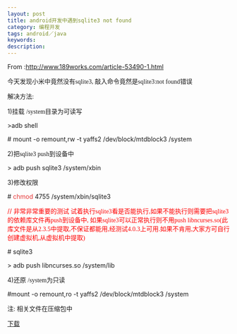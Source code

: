 ```yaml
---
layout: post
title: android开发中遇到sqlite3 not found
category: 编程开发
tags: android／java
keywords: 
description: 
---
```


From :<http://www.189works.com/article-53490-1.html>

今天发现小米中竟然没有<span
style="padding-right:0px;padding-left:0px;font-size:14px;padding-bottom:0px;margin:0px;padding-top:0px;font-family:'Times New Roman';word-wrap:break-word;">sqlite3, </span><span
style="padding-right:0px;padding-left:0px;font-size:14px;padding-bottom:0px;margin:0px;padding-top:0px;font-family:宋体;word-wrap:break-word;">敲入命令竟然是</span><span
style="padding-right:0px;padding-left:0px;font-size:14px;padding-bottom:0px;margin:0px;padding-top:0px;font-family:'Times New Roman';word-wrap:break-word;">sqlite3:not found</span><span
style="padding-right:0px;padding-left:0px;font-size:14px;padding-bottom:0px;margin:0px;padding-top:0px;font-family:宋体;word-wrap:break-word;">错误</span>

解决方法<span
style="padding-right:0px;padding-left:0px;font-size:14px;padding-bottom:0px;margin:0px;padding-top:0px;font-family:'Times New Roman';word-wrap:break-word;">:</span>

1)挂载 <span
style="padding-right:0px;padding-left:0px;font-size:14px;padding-bottom:0px;margin:0px;padding-top:0px;font-family:'Times New Roman';word-wrap:break-word;">/system</span><span
style="padding-right:0px;padding-left:0px;font-size:14px;padding-bottom:0px;margin:0px;padding-top:0px;font-family:宋体;word-wrap:break-word;">目录为可读写</span>

\>adb shell

\# mount -o remount,rw -t yaffs2 /dev/block/mtdblock3 /system

2)把<span
style="padding-right:0px;padding-left:0px;font-size:14px;padding-bottom:0px;margin:0px;padding-top:0px;font-family:'Times New Roman';word-wrap:break-word;">sqlite3 push</span><span
style="padding-right:0px;padding-left:0px;font-size:14px;padding-bottom:0px;margin:0px;padding-top:0px;font-family:宋体;word-wrap:break-word;">到设备中</span>

\> adb push sqlite3 /system/xbin

3)修改权限

\# <span style="color:#e53333;">ch</span><span
style="color:#e53333;">m</span><span
style="color:#e53333;">o</span><span
style="color:#e53333;">d </span>4755 /system/xbin/sqlite3

<span
style="padding-right:0px;padding-left:0px;font-size:14px;padding-bottom:0px;margin:0px;color:#ff0000;padding-top:0px;word-wrap:break-word;">// <span
style="padding-right:0px;padding-left:0px;font-size:14px;padding-bottom:0px;margin:0px;padding-top:0px;font-family:宋体;word-wrap:break-word;">非常非常重要的测试 试着执行</span><span
style="padding-right:0px;padding-left:0px;font-size:14px;padding-bottom:0px;margin:0px;padding-top:0px;font-family:'Times New Roman';word-wrap:break-word;">sqlite3</span><span
style="padding-right:0px;padding-left:0px;font-size:14px;padding-bottom:0px;margin:0px;padding-top:0px;font-family:宋体;word-wrap:break-word;">看是否能执行</span><span
style="padding-right:0px;padding-left:0px;font-size:14px;padding-bottom:0px;margin:0px;padding-top:0px;font-family:'Times New Roman';word-wrap:break-word;">,</span><span
style="padding-right:0px;padding-left:0px;font-size:14px;padding-bottom:0px;margin:0px;padding-top:0px;font-family:宋体;word-wrap:break-word;">如果不能执行则需要把</span><span
style="padding-right:0px;padding-left:0px;font-size:14px;padding-bottom:0px;margin:0px;padding-top:0px;font-family:'Times New Roman';word-wrap:break-word;">sqlite3</span><span
style="padding-right:0px;padding-left:0px;font-size:14px;padding-bottom:0px;margin:0px;padding-top:0px;font-family:宋体;word-wrap:break-word;">的依赖库文件再</span><span
style="padding-right:0px;padding-left:0px;font-size:14px;padding-bottom:0px;margin:0px;padding-top:0px;font-family:'Times New Roman';word-wrap:break-word;">push</span><span
style="padding-right:0px;padding-left:0px;font-size:14px;padding-bottom:0px;margin:0px;padding-top:0px;font-family:宋体;word-wrap:break-word;">到设备中</span><span
style="padding-right:0px;padding-left:0px;font-size:14px;padding-bottom:0px;margin:0px;padding-top:0px;font-family:'Times New Roman';word-wrap:break-word;">, </span><span
style="padding-right:0px;padding-left:0px;font-size:14px;padding-bottom:0px;margin:0px;padding-top:0px;font-family:宋体;word-wrap:break-word;">如果</span><span
style="padding-right:0px;padding-left:0px;font-size:14px;padding-bottom:0px;margin:0px;padding-top:0px;font-family:'Times New Roman';word-wrap:break-word;">sqlite3</span><span
style="padding-right:0px;padding-left:0px;font-size:14px;padding-bottom:0px;margin:0px;padding-top:0px;font-family:宋体;word-wrap:break-word;">可以正常执行则不用</span><span
style="padding-right:0px;padding-left:0px;font-size:14px;padding-bottom:0px;margin:0px;padding-top:0px;font-family:'Times New Roman';word-wrap:break-word;">push libncurses.so(</span><span
style="padding-right:0px;padding-left:0px;font-size:14px;padding-bottom:0px;margin:0px;padding-top:0px;font-family:宋体;word-wrap:break-word;">此库文件是从</span><span
style="padding-right:0px;padding-left:0px;font-size:14px;padding-bottom:0px;margin:0px;padding-top:0px;font-family:'Times New Roman';word-wrap:break-word;">2.3.5</span><span
style="padding-right:0px;padding-left:0px;font-size:14px;padding-bottom:0px;margin:0px;padding-top:0px;font-family:宋体;word-wrap:break-word;">中提取</span><span
style="padding-right:0px;padding-left:0px;font-size:14px;padding-bottom:0px;margin:0px;padding-top:0px;font-family:'Times New Roman';word-wrap:break-word;">,</span><span
style="padding-right:0px;padding-left:0px;font-size:14px;padding-bottom:0px;margin:0px;padding-top:0px;font-family:宋体;word-wrap:break-word;">不保证都能用</span><span
style="padding-right:0px;padding-left:0px;font-size:14px;padding-bottom:0px;margin:0px;padding-top:0px;font-family:'Times New Roman';word-wrap:break-word;">,</span><span
style="padding-right:0px;padding-left:0px;font-size:14px;padding-bottom:0px;margin:0px;padding-top:0px;font-family:宋体;word-wrap:break-word;">经测试</span><span
style="padding-right:0px;padding-left:0px;font-size:14px;padding-bottom:0px;margin:0px;padding-top:0px;font-family:'Times New Roman';word-wrap:break-word;">4.0.3</span><span
style="padding-right:0px;padding-left:0px;font-size:14px;padding-bottom:0px;margin:0px;padding-top:0px;font-family:宋体;word-wrap:break-word;">上可用</span><span
style="padding-right:0px;padding-left:0px;font-size:14px;padding-bottom:0px;margin:0px;padding-top:0px;font-family:'Times New Roman';word-wrap:break-word;">.</span><span
style="padding-right:0px;padding-left:0px;font-size:14px;padding-bottom:0px;margin:0px;padding-top:0px;font-family:宋体;word-wrap:break-word;">如果不肯用</span><span
style="padding-right:0px;padding-left:0px;font-size:14px;padding-bottom:0px;margin:0px;padding-top:0px;font-family:'Times New Roman';word-wrap:break-word;">,</span><span
style="padding-right:0px;padding-left:0px;font-size:14px;padding-bottom:0px;margin:0px;padding-top:0px;font-family:宋体;word-wrap:break-word;">大家方可自行创建虚拟机</span><span
style="padding-right:0px;padding-left:0px;font-size:14px;padding-bottom:0px;margin:0px;padding-top:0px;font-family:'Times New Roman';word-wrap:break-word;">,</span><span
style="padding-right:0px;padding-left:0px;font-size:14px;padding-bottom:0px;margin:0px;padding-top:0px;font-family:宋体;word-wrap:break-word;">从虚拟机中提取</span><span
style="padding-right:0px;padding-left:0px;font-size:14px;padding-bottom:0px;margin:0px;padding-top:0px;font-family:'Times New Roman';word-wrap:break-word;">)</span></span>

\# sqlite3

\> adb push libncurses.so /system/lib

4)还原 <span
style="padding-right:0px;padding-left:0px;font-size:14px;padding-bottom:0px;margin:0px;padding-top:0px;font-family:'Times New Roman';word-wrap:break-word;">/system</span><span
style="padding-right:0px;padding-left:0px;font-size:14px;padding-bottom:0px;margin:0px;padding-top:0px;font-family:宋体;word-wrap:break-word;">为只读</span>

\#mount -o remount,ro -t yaffs2 /dev/block/mtdblock3 /system

 

注<span
style="padding-right:0px;padding-left:0px;font-size:14px;padding-bottom:0px;margin:0px;padding-top:0px;font-family:'Times New Roman';word-wrap:break-word;">: </span><span
style="padding-right:0px;padding-left:0px;font-size:14px;padding-bottom:0px;margin:0px;padding-top:0px;font-family:宋体;word-wrap:break-word;">相关文件在压缩包中</span>

<span
style="padding-right:0px;padding-left:0px;font-size:14px;padding-bottom:0px;margin:0px;padding-top:0px;font-family:宋体;word-wrap:break-word;">[下载](http://www.189works.com/data/attachment/portal/et2/201204/ET27910201204120936351.rar)</span>








